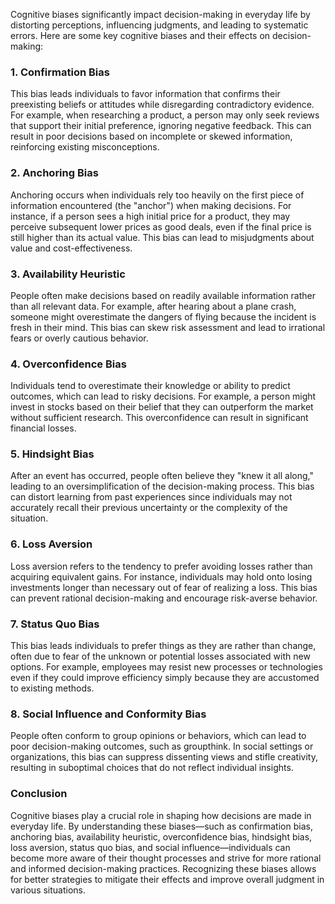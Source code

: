 Cognitive biases significantly impact decision-making in everyday life by distorting perceptions, influencing judgments, and leading to systematic errors. Here are some key cognitive biases and their effects on decision-making:

### 1. **Confirmation Bias**
This bias leads individuals to favor information that confirms their preexisting beliefs or attitudes while disregarding contradictory evidence. For example, when researching a product, a person may only seek reviews that support their initial preference, ignoring negative feedback. This can result in poor decisions based on incomplete or skewed information, reinforcing existing misconceptions.

### 2. **Anchoring Bias**
Anchoring occurs when individuals rely too heavily on the first piece of information encountered (the "anchor") when making decisions. For instance, if a person sees a high initial price for a product, they may perceive subsequent lower prices as good deals, even if the final price is still higher than its actual value. This bias can lead to misjudgments about value and cost-effectiveness.

### 3. **Availability Heuristic**
People often make decisions based on readily available information rather than all relevant data. For example, after hearing about a plane crash, someone might overestimate the dangers of flying because the incident is fresh in their mind. This bias can skew risk assessment and lead to irrational fears or overly cautious behavior.

### 4. **Overconfidence Bias**
Individuals tend to overestimate their knowledge or ability to predict outcomes, which can lead to risky decisions. For example, a person might invest in stocks based on their belief that they can outperform the market without sufficient research. This overconfidence can result in significant financial losses.

### 5. **Hindsight Bias**
After an event has occurred, people often believe they "knew it all along," leading to an oversimplification of the decision-making process. This bias can distort learning from past experiences since individuals may not accurately recall their previous uncertainty or the complexity of the situation.

### 6. **Loss Aversion**
Loss aversion refers to the tendency to prefer avoiding losses rather than acquiring equivalent gains. For instance, individuals may hold onto losing investments longer than necessary out of fear of realizing a loss. This bias can prevent rational decision-making and encourage risk-averse behavior.

### 7. **Status Quo Bias**
This bias leads individuals to prefer things as they are rather than change, often due to fear of the unknown or potential losses associated with new options. For example, employees may resist new processes or technologies even if they could improve efficiency simply because they are accustomed to existing methods.

### 8. **Social Influence and Conformity Bias**
People often conform to group opinions or behaviors, which can lead to poor decision-making outcomes, such as groupthink. In social settings or organizations, this bias can suppress dissenting views and stifle creativity, resulting in suboptimal choices that do not reflect individual insights.

### Conclusion
Cognitive biases play a crucial role in shaping how decisions are made in everyday life. By understanding these biases—such as confirmation bias, anchoring bias, availability heuristic, overconfidence bias, hindsight bias, loss aversion, status quo bias, and social influence—individuals can become more aware of their thought processes and strive for more rational and informed decision-making practices. Recognizing these biases allows for better strategies to mitigate their effects and improve overall judgment in various situations.
